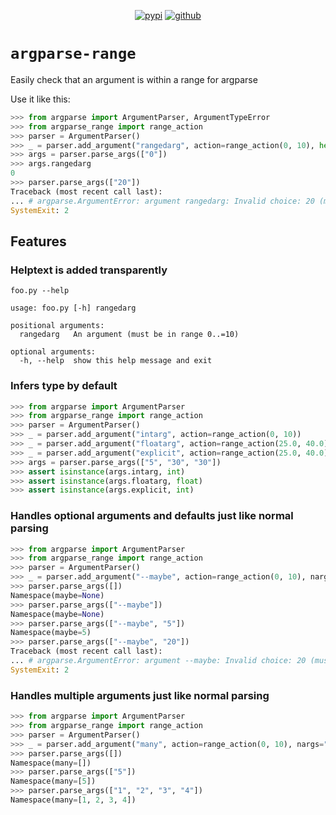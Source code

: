 <div align="center">

[![pypi](https://img.shields.io/pypi/v/argparse-range)](https://pypi.org/project/argparse-range/)
[![github](https://img.shields.io/static/v1?label=&message=github&color=grey&logo=github)](https://github.com/aatifsyed/argparse-range)

</div>

# `argparse-range`
Easily check that an argument is within a range for argparse

Use it like this:
```python
>>> from argparse import ArgumentParser, ArgumentTypeError
>>> from argparse_range import range_action
>>> parser = ArgumentParser()
>>> _ = parser.add_argument("rangedarg", action=range_action(0, 10), help="An argument")
>>> args = parser.parse_args(["0"])
>>> args.rangedarg
0
>>> parser.parse_args(["20"])
Traceback (most recent call last):
... # argparse.ArgumentError: argument rangedarg: Invalid choice: 20 (must be in range 0..=10)
SystemExit: 2

```

## Features
### Helptext is added transparently
```text
foo.py --help

usage: foo.py [-h] rangedarg

positional arguments:
  rangedarg   An argument (must be in range 0..=10)

optional arguments:
  -h, --help  show this help message and exit
```

### Infers type by default
```python
>>> from argparse import ArgumentParser
>>> from argparse_range import range_action
>>> parser = ArgumentParser()
>>> _ = parser.add_argument("intarg", action=range_action(0, 10))
>>> _ = parser.add_argument("floatarg", action=range_action(25.0, 40.0))
>>> _ = parser.add_argument("explicit", action=range_action(25.0, 40.0), type=int)
>>> args = parser.parse_args(["5", "30", "30"])
>>> assert isinstance(args.intarg, int)
>>> assert isinstance(args.floatarg, float)
>>> assert isinstance(args.explicit, int)

```

### Handles optional arguments and defaults just like normal parsing
```python
>>> from argparse import ArgumentParser
>>> from argparse_range import range_action
>>> parser = ArgumentParser()
>>> _ = parser.add_argument("--maybe", action=range_action(0, 10), nargs="?")
>>> parser.parse_args([])
Namespace(maybe=None)
>>> parser.parse_args(["--maybe"])
Namespace(maybe=None)
>>> parser.parse_args(["--maybe", "5"])
Namespace(maybe=5)
>>> parser.parse_args(["--maybe", "20"])
Traceback (most recent call last):
... # argparse.ArgumentError: argument --maybe: Invalid choice: 20 (must be in range 0..=10)
SystemExit: 2

```

### Handles multiple arguments just like normal parsing
```python
>>> from argparse import ArgumentParser
>>> from argparse_range import range_action
>>> parser = ArgumentParser()
>>> _ = parser.add_argument("many", action=range_action(0, 10), nargs="*")
>>> parser.parse_args([])
Namespace(many=[])
>>> parser.parse_args(["5"])
Namespace(many=[5])
>>> parser.parse_args(["1", "2", "3", "4"])
Namespace(many=[1, 2, 3, 4])

```

